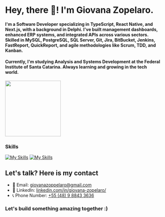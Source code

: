 # Hey, there 👋! I'm Giovana Zopelaro.

#### I'm a Software Developer specializing in TypeScript, React Native, and Next.js, with a background in Delphi. I've built management dashboards, enhanced ERP systems, and integrated APIs across various sectors. Skilled in MySQL, PostgreSQL, SQL Server, Git, Jira, BitBucket, Jenkins, FastReport, QuickReport, and agile methodologies like Scrum, TDD, and Kanban.

#### Currently, I'm studying Analysis and Systems Development at the Federal Institute of Santa Catarina. Always learning and growing in the tech world.



<div>
<img height="180px" src="https://github-readme-streak-stats.herokuapp.com/?user=gizopp&theme=dark"/></br>
</div>


### Skills

[![My Skills](https://skillicons.dev/icons?i=html,css,js,ts,react,nextjs,nodejs,express,postgres,mysql)](https://skillicons.dev)
[![My Skills](https://skillicons.dev/icons?i=figma,git,github,jenkins,mongodb,materialui,npm,postman,prisma,yarn)](https://skillicons.dev)


## Let's talk? Here is my contact
- 📧 Email: <a href="mailto:giovanazoppelaro@gmail.com?">giovanazoppelaro@gmail.com<a/>
- 🔗 LinkedIn: <a href="https://www.linkedin.com/in/gizopp">linkedin.com/in/giovana-zopelaro/<a/>
- 📞 Phone Number: <a href="https://api.whatsapp.com/send/?phone=5548988433636&text&type=phone_number&app_absent=0">+55 (48) 9 8843 3636<a/>

### Let's build something amazing together :)
